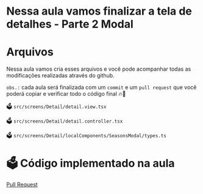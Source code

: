 # Nessa aula vamos finalizar a tela de detalhes - Parte 2 Modal

# Arquivos

Nessa aula vamos cria esses arquivos e você pode acompanhar todas as modificações realizadas através do github.

`obs.:` cada aula será finalizada com um `commit` e um `pull request` que você poderá copiar e verificar todo o código final 🔥🤌

🗳️ `src/screens/Detail/detail.view.tsx`

🗳️ `src/screens/Detail/detail.controller.tsx`

🗳️ `src/screens/Detail/localComponents/SeasonsModal/types.ts`

# 🗳️ Código implementado na aula

[Pull Request](https://github.com/ismaelsousa/tv-maze-tutorial/pull)
